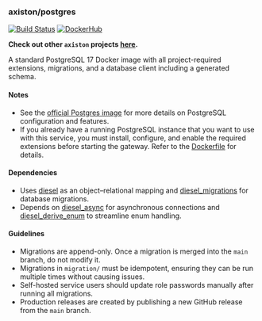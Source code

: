 ### axiston/postgres

[![Build Status][action-badge]][action-url]
[![DockerHub][docker-badge]][docker-url]

**Check out other `axiston` projects [here](https://github.com/axiston).**

[action-badge]: https://img.shields.io/github/actions/workflow/status/axiston/postgres/build.yaml?branch=main&label=build&logo=github&style=flat-square
[action-url]: https://github.com/axiston/postgres/actions/workflows/build.yaml
[docker-badge]: https://img.shields.io/docker/automated/_/postgres?style=flat-square&logo=docker&logoColor=white&color=%232496ED
[docker-url]: https://hub.docker.com/u/axiston/postgres

A standard PostgreSQL 17 Docker image with all project-required extensions,
migrations, and a database client including a generated schema.

#### Notes

- See the [official Postgres image] for more details on PostgreSQL configuration
  and features.
- If you already have a running PostgreSQL instance that you want to use with
  this service, you must install, configure, and enable the required extensions
  before starting the gateway. Refer to the [Dockerfile][dockerfile] for
  details.

[official Postgres image]: https://hub.docker.com/_/postgres
[pg_cron]: https://github.com/citusdata/pg_cron
[dockerfile]: ./Dockerfile

#### Dependencies

- Uses [diesel][diesel] as an object–relational mapping and
  [diesel_migrations][diesel_migrations] for database migrations.
- Depends on [diesel_async][diesel_async] for asynchronous connections and
  [diesel_derive_enum][diesel_derive_enum] to streamline enum handling.

[diesel]: https://crates.io/crates/diesel
[diesel_migrations]: https://crates.io/crates/diesel_migrations
[diesel_async]: https://crates.io/crates/diesel-async/
[diesel_derive_enum]: https://crates.io/crates/diesel-derive-enum

#### Guidelines

- Migrations are append-only. Once a migration is merged into the `main` branch,
  do not modify it.
- Migrations in `migration/` must be idempotent, ensuring they can be run
  multiple times without causing issues.
- Self-hosted service users should update role passwords manually after running
  all migrations.
- Production releases are created by publishing a new GitHub release from the
  `main` branch.
